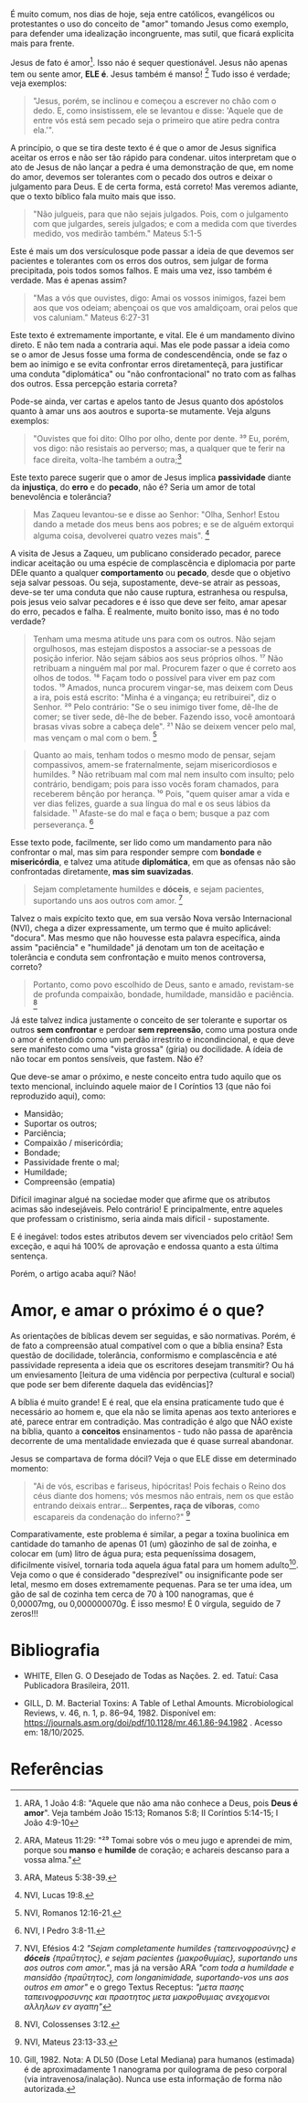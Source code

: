 É muito comum, nos dias de hoje, seja entre católicos, evangélicos ou protestantes o uso do conceito de "amor" tomando Jesus como exemplo, para defender uma idealização incongruente, mas sutil, que ficará explicita mais para frente.

Jesus de fato é amor[^2]. Isso náo é sequer questionável. Jesus não apenas tem ou sente amor, **ELE é**. Jesus também é manso! [^3] Tudo isso é verdade; veja exemplos:

> "Jesus, porém, se inclinou e começou a escrever no chão com o dedo. E, como insistissem, ele se levantou e disse: 'Aquele que de entre vós está sem pecado seja o primeiro que atire pedra contra ela.'".

A princípio, o que se tira deste texto é é que o amor de Jesus significa aceitar os erros e não ser tão rápido para condenar. uitos interpretam que o ato de Jesus de não lançar a pedra é uma demonstração de que, em nome do amor, devemos ser tolerantes com o pecado dos outros e deixar o julgamento para Deus. E de certa forma, está correto! Mas veremos adiante, que o texto bíblico fala muito mais que isso.

> "Não julgueis, para que não sejais julgados. Pois, com o julgamento com que julgardes, sereis julgados; e com a medida com que tiverdes medido, vos medirão também." Mateus 5:1-5

Este é mais um dos versículosque pode passar a ideia de que devemos ser pacientes e tolerantes com os erros dos outros, sem julgar de forma precipitada, pois todos somos falhos. E mais uma vez, isso também é verdade. Mas é apenas assim?

> "Mas a vós que ouvistes, digo: Amai os vossos inimigos, fazei bem aos que vos odeiam; abençoai os que vos amaldiçoam, orai pelos que vos caluniam." Mateus 6:27-31

Este texto é extremamente importante, e vital. Ele é um mandamento divino direto. E não tem nada a contraria aqui. Mas ele pode passar a ideia como se o amor de Jesus fosse uma forma de condescendência, onde se faz o bem ao inimigo e se evita confrontar erros diretamenteçã, para justificar uma conduta  "diplomática" ou "não confrontacional" no trato com as falhas dos outros. Essa percepção estaria correta?

Pode-se ainda, ver cartas e apelos tanto de Jesus quanto dos apóstolos quanto à amar uns aos aoutros e suporta-se mutamente. Veja alguns exemplos:

> "Ouvistes que foi dito: Olho por olho, dente por dente.
³⁹ Eu, porém, vos digo: não resistais ao perverso; mas, a qualquer que te ferir na face direita, volta-lhe também a outra;[^4]

Este texto parece sugerir que o amor de Jesus implica **passividade** diante da **injustiça**, do **erro** e do **pecado**, não é? Seria um amor de total benevolência e tolerância?

> Mas Zaqueu levantou-se e disse ao Senhor: "Olha, Senhor! Estou dando a metade dos meus bens aos pobres; e se de alguém extorqui alguma coisa, devolverei quatro vezes mais". [^5]

A visita de Jesus a Zaqueu, um publicano considerado pecador, parece indicar aceitação ou uma espécie de complascência e diplomacia por parte DEle quanto a qualquer **comportamento** ou **pecado**, desde que o objetivo seja salvar pessoas. Ou seja, supostamente, deve-se atrair as pessoas, deve-se ter uma conduta que não cause ruptura, estranhesa ou respulsa, pois jesus veio salvar pecadores e é isso que deve ser feito, amar apesar do erro, pecados e falha. É realmente, muito bonito isso, mas é no todo verdade?

>Tenham uma mesma atitude uns para com os outros. Não sejam orgulhosos, mas estejam dispostos a associar-se a pessoas de posição inferior. Não sejam sábios aos seus próprios olhos. ¹⁷ Não retribuam a ninguém mal por mal. Procurem fazer o que é correto aos olhos de todos. ¹⁸ Façam todo o possível para viver em paz com todos. ¹⁹ Amados, nunca procurem vingar-se, mas deixem com Deus a ira, pois está escrito: "Minha é a vingança; eu retribuirei", diz o Senhor. ²⁰ Pelo contrário: "Se o seu inimigo tiver fome, dê-lhe de comer; se tiver sede, dê-lhe de beber. Fazendo isso, você amontoará brasas vivas sobre a cabeça dele". ²¹ Não se deixem vencer pelo mal, mas vençam o mal com o bem. [^6]

> Quanto ao mais, tenham todos o mesmo modo de pensar, sejam compassivos, amem-se fraternalmente, sejam misericordiosos e humildes. ⁹ Não retribuam mal com mal nem insulto com insulto; pelo contrário, bendigam; pois para isso vocês foram chamados, para receberem bênção por herança. ¹⁰ Pois, "quem quiser amar a vida e ver dias felizes, guarde a sua língua do mal e os seus lábios da falsidade. ¹¹ Afaste-se do mal e faça o bem; busque a paz com perseverança. [^9]

Esse texto pode, facilmente, ser lido como um mandamento para não confrontar o mal, mas sim para responder sempre com **bondade** e **misericórdia**, e talvez uma atitude **diplomática**, em que as ofensas não são confrontadas diretamente, **mas sim suavizadas**.

> Sejam completamente humildes e **dóceis**, e sejam pacientes, suportando uns aos outros com amor. [^7]

Talvez o mais expícito texto que, em sua versão Nova versão Internacional (NVI), chega a dizer expressamente, um termo que é muito aplicável: "docura". Mas mesmo que não houvesse esta palavra específica, ainda assim "paciência" e "humildade" já denotam um ton de aceitação e tolerância e conduta sem confrontação e muito menos controversa, correto?

> Portanto, como povo escolhido de Deus, santo e amado, revistam-se de profunda compaixão, bondade, humildade, mansidão e paciência. [^8]

Já este talvez indica justamente o conceito de ser tolerante e  suportar os outros **sem confrontar** e perdoar **sem repreensão**, como uma postura onde o amor é entendido como um perdão irrestrito e incondincional, e que deve sere manifesto como uma "vista grossa" (gíria) ou docilidade. A ídeia de não tocar em pontos sensíveis, que fastem. Não é?

Que deve-se amar o próximo, e neste conceito entra tudo aquilo que os texto mencional, incluindo aquele maior de I Coríntios 13 (que não foi reproduzido aqui), como:
- Mansidão;
- Suportar os outros;
- Parciência;
- Compaixão / misericórdia;
- Bondade;
- Passividade frente o mal;
- Humildade;
- Compreensão (empatia)

Difícil imaginar algué na sociedae moder que afirme que os atributos acimas são indesejáveis. Pelo contrário! E principalmente, entre aqueles que professam o cristinismo, seria ainda mais difícil - supostamente. 

E é inegável: todos estes atributos devem ser vivenciados pelo critão! Sem exceção, e aqui há 100% de aprovação e endossa quanto a esta última sentença.

Porém, o artigo acaba aqui? Não!

# Amor, e amar o próximo é o que?

As orientações de bíblicas devem ser seguidas, e são normativas. Porém, é de fato a compreensão atual compatível com o que a bíblia ensina? Esta questão de docilidade, tolerância, conformismo e complascência e até passividade representa a ideia que os escritores desejam transmitir? Ou há um enviesamento [leitura de uma vidência por perpectiva (cultural e social) que pode ser bem diferente daquela das evidências]?

A bíblia é muito grande! E é real, que ela ensina praticamente tudo que é necessário ao homem e, que ela não se limita apenas aos texto anteriores e até, parece entrar em contradição. Mas contradição é algo que NÃO existe na bíblia, quanto a **conceitos** ensinamentos - tudo não passa de aparência decorrente de uma mentalidade enviezada que é quase surreal abandonar.

Jesus se compartava de forma dócil? Veja o que ELE disse em determinado momento:
> "Ai de vós, escribas e fariseus, hipócritas! Pois fechais o Reino dos céus diante dos homens; vós mesmos não entrais, nem os que estão entrando deixais entrar... **Serpentes, raça de víboras**, como escapareis da condenação do inferno?" [^10]


Comparativamente, este problema é similar, a pegar a toxina buolinica em cantidade do tamanho de apenas 01 (um) gãozinho de sal de zoinha, e colocar em (um) litro de água pura; esta pequeníssima dosagem, dificilmente visível, tornaria toda aquela água fatal para um homem adulto[^1]. Veja como o que é considerado "desprezível" ou insignificante pode ser letal, mesmo em doses extremamente pequenas. Para se ter uma idea, um gão de sal de cozinha tem cerca de 70 à 100 nanogramas, que é 0,00007mg, ou 0,000000070g. É isso  mesmo! É 0 vírgula, seguido de 7 zeros!!!



# Bibliografia

* WHITE, Ellen G. O Desejado de Todas as Nações. 2. ed. Tatuí: Casa Publicadora Brasileira, 2011.

* GILL, D. M. Bacterial Toxins: A Table of Lethal Amounts. Microbiological Reviews, v. 46, n. 1, p. 86–94, 1982. Disponível em: https://journals.asm.org/doi/pdf/10.1128/mr.46.1.86-94.1982 . Acesso em: 18/10/2025.

# Referências

[^1]: Gill, 1982. Nota: A DL50 (Dose Letal Mediana) para humanos (estimada) é de aproximadamente 1 nanograma por quilograma de peso corporal (via intravenosa/inalação). Nunca use esta informação de forma não autorizada.

[^2]: ARA, 1 João 4:8: "Aquele que não ama não conhece a Deus, pois **Deus é amor**".  Veja também João 15:13; Romanos 5:8; II Coríntios 5:14-15; I João 4:9-10

[^3]: ARA, Mateus 11:29: "²⁹ Tomai sobre vós o meu jugo e aprendei de mim, porque sou **manso** e **humilde** de coração; e achareis descanso para a vossa alma."

[^4]: ARA, Mateus 5:38-39.

[^5]: NVI, Lucas 19:8.

[^6]: NVI, Romanos 12:16-21.

[^7]: NVI, Efésios 4:2 _"Sejam completamente humildes {ταπεινοφροσύνης} e **dóceis** {πραΰτητος}, e sejam pacientes {μακροθυμίας}, suportando uns aos outros com amor."_, mas já na versão ARA _"com toda a humildade e mansidão {πραΰτητος}, com longanimidade, suportando-vos uns aos outros em amor"_ e o grego Textus Receptus: _"μετα πασης ταπεινοφροσυνης και πραοτητος μετα μακροθυμιας ανεχομενοι αλληλων εν αγαπη"_

[^8]: NVI, Colossenses 3:12.

[^9]: NVI, I Pedro 3:8-11.

[^10]: NVI, Mateus 23:13-33.